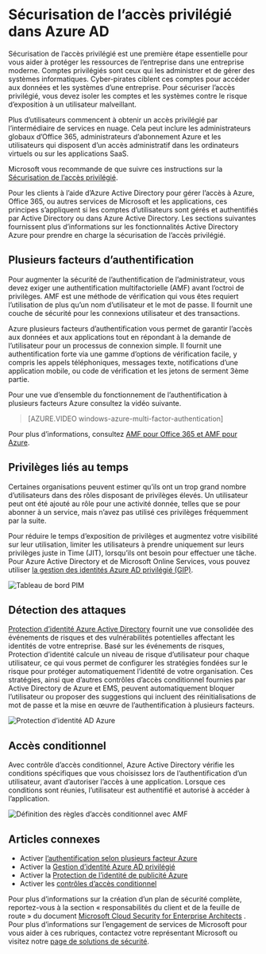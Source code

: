 <properties
    pageTitle="Sécurisation de l’accès privilégié dans Azure annonce | Microsoft Azure"
    description="Une rubrique qui explique les approches de la sécurisation de l’accès privilégié sur Azure, Azure Active Directory et de Microsoft Online Services."
    services="active-directory"
    documentationCenter=""
    authors="kgremban"
    manager="femila"
    editor="mwahl"/>

<tags
    ms.service="active-directory"
    ms.workload="identity"
    ms.tgt_pltfrm="na"
    ms.devlang="na"
    ms.topic="article"
    ms.date="10/26/2016"
    ms.author="kgremban"/>


# <a name="securing-privileged-access-in-azure-ad"></a>Sécurisation de l’accès privilégié dans Azure AD

Sécurisation de l’accès privilégié est une première étape essentielle pour vous aider à protéger les ressources de l’entreprise dans une entreprise moderne. Comptes privilégiés sont ceux qui les administrer et de gérer des systèmes informatiques. Cyber-pirates ciblent ces comptes pour accéder aux données et les systèmes d’une entreprise. Pour sécuriser l’accès privilégié, vous devez isoler les comptes et les systèmes contre le risque d’exposition à un utilisateur malveillant.

Plus d’utilisateurs commencent à obtenir un accès privilégié par l’intermédiaire de services en nuage. Cela peut inclure les administrateurs globaux d’Office 365, administrateurs d’abonnement Azure et les utilisateurs qui disposent d’un accès administratif dans les ordinateurs virtuels ou sur les applications SaaS.

Microsoft vous recommande de que suivre ces instructions sur la [Sécurisation de l’accès privilégié](https://technet.microsoft.com/library/mt631194.aspx).

Pour les clients à l’aide d’Azure Active Directory pour gérer l’accès à Azure, Office 365, ou autres services de Microsoft et les applications, ces principes s’appliquent si les comptes d’utilisateurs sont gérés et authentifiés par Active Directory ou dans Azure Active Directory. Les sections suivantes fournissent plus d’informations sur les fonctionnalités Active Directory Azure pour prendre en charge la sécurisation de l’accès privilégié.

## <a name="multi-factor-authentication"></a>Plusieurs facteurs d’authentification

Pour augmenter la sécurité de l’authentification de l’administrateur, vous devez exiger une authentification multifactorielle (AMF) avant l’octroi de privilèges. AMF est une méthode de vérification qui vous êtes requiert l’utilisation de plus qu’un nom d’utilisateur et le mot de passe. Il fournit une couche de sécurité pour les connexions utilisateur et des transactions.

Azure plusieurs facteurs d’authentification vous permet de garantir l’accès aux données et aux applications tout en répondant à la demande de l’utilisateur pour un processus de connexion simple. Il fournit une authentification forte via une gamme d’options de vérification facile, y compris les appels téléphoniques, messages texte, notifications d’une application mobile, ou code de vérification et les jetons de serment 3ème partie.

Pour une vue d’ensemble du fonctionnement de l’authentification à plusieurs facteurs Azure consultez la vidéo suivante.

>[AZURE.VIDEO windows-azure-multi-factor-authentication]

Pour plus d’informations, consultez [AMF pour Office 365 et AMF pour Azure](https://blogs.technet.microsoft.com/ad/2014/02/11/mfa-for-office-365-and-mfa-for-azure/).

## <a name="time-bound-privileges"></a>Privilèges liés au temps

Certaines organisations peuvent estimer qu’ils ont un trop grand nombre d’utilisateurs dans des rôles disposant de privilèges élevés. Un utilisateur peut ont été ajouté au rôle pour une activité donnée, telles que se pour abonner à un service, mais n’avez pas utilisé ces privilèges fréquemment par la suite.

Pour réduire le temps d’exposition de privilèges et augmentez votre visibilité sur leur utilisation, limiter les utilisateurs à prendre uniquement sur leurs privilèges juste in Time (JIT), lorsqu’ils ont besoin pour effectuer une tâche. Pour Azure Active Directory et de Microsoft Online Services, vous pouvez utiliser [la gestion des identités Azure AD privilégié (GIP)](http://aka.ms/AzurePIM).


![Tableau de bord PIM][2]


## <a name="attack-detection"></a>Détection des attaques

[Protection d’identité Azure Active Directory](../active-directory-identityprotection.md) fournit une vue consolidée des événements de risques et des vulnérabilités potentielles affectant les identités de votre entreprise. Basé sur les événements de risques, Protection d’identité calcule un niveau de risque d’utilisateur pour chaque utilisateur, ce qui vous permet de configurer les stratégies fondées sur le risque pour protéger automatiquement l’identité de votre organisation. Ces stratégies, ainsi que d’autres contrôles d’accès conditionnel fournies par Active Directory de Azure et EMS, peuvent automatiquement bloquer l’utilisateur ou proposer des suggestions qui incluent des réinitialisations de mot de passe et la mise en œuvre de l’authentification à plusieurs facteurs.

![Protection d’identité AD Azure][3]

## <a name="conditional-access"></a>Accès conditionnel

Avec contrôle d’accès conditionnel, Azure Active Directory vérifie les conditions spécifiques que vous choisissez lors de l’authentification d’un utilisateur, avant d’autoriser l’accès à une application. Lorsque ces conditions sont réunies, l’utilisateur est authentifié et autorisé à accéder à l’application.


![Définition des règles d’accès conditionnel avec AMF][4]


## <a name="related-articles"></a>Articles connexes

- Activer [l’authentification selon plusieurs facteur Azure](../../multi-factor-authentication/multi-factor-authentication-get-started-cloud.md)
- Activer la [Gestion d’identité Azure AD privilégié](../active-directory-privileged-identity-management-configure.md)
- Activer la [Protection de l’identité de publicité Azure](../active-directory-identityprotection.md)
- Activer les [contrôles d’accès conditionnel](../active-directory-conditional-access.md)


Pour plus d’informations sur la création d’un plan de sécurité complète, reportez-vous à la section « responsabilités du client et de la feuille de route » du document [Microsoft Cloud Security for Enterprise Architects](http://aka.ms/securecustomer) . Pour plus d’informations sur l’engagement de services de Microsoft pour vous aider à ces rubriques, contactez votre représentant Microsoft ou visitez notre [page de solutions de sécurité](https://www.microsoft.com/microsoftservices/campaigns/cybersecurity-protection.aspx).

<!--Image references-->
[1]: ../media/active-directory-privileged-identity-management-configure/Search_PIM.png
[2]: ../media/active-directory-privileged-identity-management-configure/PIM_Dash.png
[3]: ../media/active-directory-identityprotection/29.png
[4]: ../media/active-directory-conditional-access/conditionalaccess-saas-apps.png
